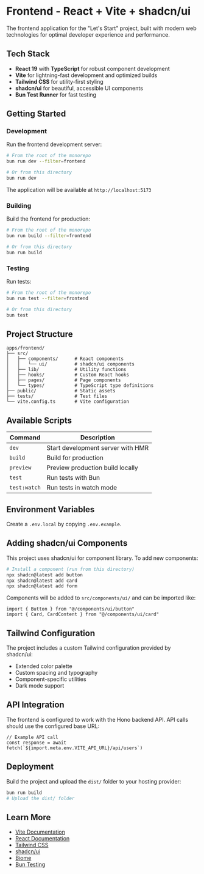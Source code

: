 # Frontend - React + Vite + shadcn/ui

The frontend application for the "Let's Start" project, built with modern web technologies for optimal developer experience and performance.

## Tech Stack

- **React 19** with **TypeScript** for robust component development
- **Vite** for lightning-fast development and optimized builds
- **Tailwind CSS** for utility-first styling
- **shadcn/ui** for beautiful, accessible UI components
- **Bun Test Runner** for fast testing

## Getting Started

### Development

Run the frontend development server:

```bash
# From the root of the monorepo
bun run dev --filter=frontend

# Or from this directory
bun run dev
```

The application will be available at `http://localhost:5173`

### Building

Build the frontend for production:

```bash
# From the root of the monorepo
bun run build --filter=frontend

# Or from this directory
bun run build
```

### Testing

Run tests:

```bash
# From the root of the monorepo
bun run test --filter=frontend

# Or from this directory
bun test
```

## Project Structure

```
apps/frontend/
├── src/
│   ├── components/      # React components
│   │   └── ui/          # shadcn/ui components
│   ├── lib/             # Utility functions
│   ├── hooks/           # Custom React hooks
│   ├── pages/           # Page components
│   └── types/           # TypeScript type definitions
├── public/              # Static assets
├── tests/               # Test files
└── vite.config.ts       # Vite configuration
```

## Available Scripts

| Command | Description |
|---------|-------------|
| `dev` | Start development server with HMR |
| `build` | Build for production |
| `preview` | Preview production build locally |
| `test` | Run tests with Bun |
| `test:watch` | Run tests in watch mode |

## Environment Variables

Create a `.env.local` by copying `.env.example`.

## Adding shadcn/ui Components

This project uses shadcn/ui for component library. To add new components:

```bash
# Install a component (run from this directory)
npx shadcn@latest add button
npx shadcn@latest add card
npx shadcn@latest add form
```

Components will be added to `src/components/ui/` and can be imported like:

```tsx
import { Button } from "@/components/ui/button"
import { Card, CardContent } from "@/components/ui/card"
```

## Tailwind Configuration

The project includes a custom Tailwind configuration provided by shadcn/ui:

- Extended color palette
- Custom spacing and typography
- Component-specific utilities
- Dark mode support

## API Integration

The frontend is configured to work with the Hono backend API. API calls should use the configured base URL:

```tsx
// Example API call
const response = await fetch(`${import.meta.env.VITE_API_URL}/api/users`)
```

## Deployment

Build the project and upload the `dist/` folder to your hosting provider:

```bash
bun run build
# Upload the dist/ folder
```

## Learn More

- [Vite Documentation](https://vitejs.dev/guide/)
- [React Documentation](https://react.dev)
- [Tailwind CSS](https://tailwindcss.com/docs)
- [shadcn/ui](https://ui.shadcn.com)
- [Biome](https://biomejs.dev)
- [Bun Testing](https://bun.sh/docs/cli/test)
